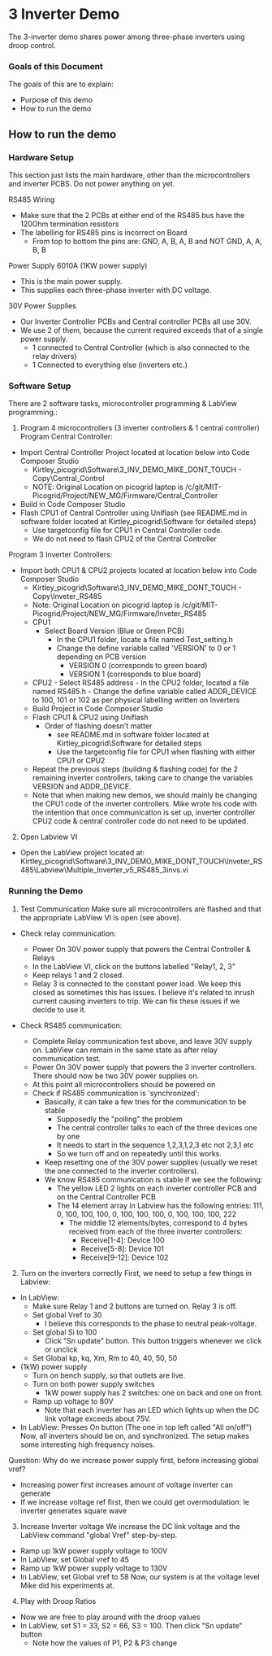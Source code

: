 # 3 Inverter Demo
The 3-inverter demo shares power among three-phase inverters using droop control.

### Goals of this Document
The goals of this are to explain:
- Purpose of this demo
- How to run the demo

## How to run the demo

### Hardware Setup
This section just lists the main hardware, other than the microcontrollers and inverter PCBS.
Do not power anything on yet.

RS485 Wiring
- Make sure that the 2 PCBs at either end of the RS485 bus have the 120Ohm termination resistors
- The labelling for RS485 pins is incorrect on Board
	- From top to bottom the pins are: GND, A, B, A, B and NOT GND, A, A, B, B

Power Supply 6010A (1KW power supply)
- This is the main power supply.
- This supplies each three-phase inverter with DC voltage.

30V Power Supplies
- Our Inverter Controller PCBs and Central controller PCBs all use 30V.
- We use 2 of them, because the current required exceeds that of a single power supply.
	- 1 connected to Central Controller (which is also connected to the relay drivers)
	- 1 Connected to everything else (inverters etc.)

### Software Setup
There are 2 software tasks, microcontroller programming & LabView programming.:
1. Program 4 microcontrollers (3 inverter controllers  & 1 central controller)
Program Central Controller:
- Import Central Controller Project located at location below into Code Composer Studio
	- Kirtley_picogrid\Software\3_INV_DEMO_MIKE_DONT_TOUCH - Copy\Central_Control
	- NOTE: Original Location on picogrid laptop is /c/git/MIT-Picogrid/Project/NEW_MG/Firmware/Central_Controller
- Build in Code Composer Studio
- Flash CPU1 of Central Controller using Uniflash (see README.md in software folder located at Kirtley_picogrid\Software for detailed steps)
	- Use targetconfig file for CPU1 in Central Controller code.
	- We do not need to flash CPU2 of the Central Controller

Program 3 Inverter Controllers:
- Import both CPU1 & CPU2 projects located at location below into Code Composer Studio
	- Kirtley_picogrid\Software\3_INV_DEMO_MIKE_DONT_TOUCH - Copy\Inveter_RS485
	- Note: Original Location on picogrid laptop is /c/git/MIT-Picogrid/Project/NEW_MG/Firmware/Inveter_RS485
	- CPU1
		- Select Board Version (Blue or Green PCB)
			- In the CPU1 folder, locate a file named Test_setting.h
			- Change the define variable called 'VERSION' to 0 or 1 depending on PCB version
				- VERSION 0 (corresponds to green board)
				- VERSION 1 (corresponds to blue board)
	- CPU2
			- Select RS485 address
				- In the CPU2 folder, located a file named RS485.h
				- Change the define variable called ADDR_DEVICE  to 100, 101 or 102 as per physical labelling written on Inverters
	- Build Project in Code Composer Studio
	- Flash CPU1 & CPU2 using Uniflash
		- Order of flashing doesn't matter
			- see README.md in software folder located at Kirtley_picogrid\Software for detailed steps
			- Use the targetconfig file for CPU1 when flashing with either CPU1 or CPU2
	- Repeat the previous steps (building & flashing code) for the 2 remaining inverter controllers, taking care to change the variables VERSION and ADDR_DEVICE.
	- Note that when making new demos, we should mainly be changing the CPU1 code of the inverter controllers. Mike wrote his code with the intention that once communication is set up, inverter controller CPU2 code & central controller code do not need to be updated.

2. Open Labview VI
- Open the LabView project located at:  Kirtley_picogrid\Software\3_INV_DEMO_MIKE_DONT_TOUCH\Inveter_RS485\Labview\Multiple_Inverter_v5_RS485_3invs.vi

### Running the Demo

1. Test Communication
Make sure all microcontrollers are flashed and that the appropriate LabView VI is open (see above).

- Check relay communication:
	- Power On 30V power supply that powers the Central Controller & Relays
	- In the LabView VI, click on the buttons labelled "Relay1, 2, 3"
	- Keep relays 1 and 2 closed.
	- Relay 3 is connected to the constant power load. We keep this closed as sometimes this has issues. I believe it's related to inrush current causing inverters to trip. We can fix these issues if we decide to use it.

- Check RS485 communication:
	- Complete Relay communication test above, and leave 30V supply on. LabView can remain in the same state as after relay communication test.
	- Power On 30V power supply that powers the 3 inverter controllers. There should now be two 30V power supplies on.
	- At this point all microcontrollers should be powered on
	- Check if RS485 communication is 'synchronized':
		- Basically, it can take a few tries for the communication to be stable
			- Supposedly the "polling" the problem
			- The central controller talks to each of the three devices one by one
			- It needs to start in the sequence 1,2,3,1,2,3 etc not 2,3,1 etc
			- So we turn off and on repeatedly until this works.
		- Keep resetting one of the 30V power supplies (usually we reset the one connected to the inverter controllers).
		- We know RS485 communication is stable if we see the following:
			- The yellow LED 2 lights on each inverter controller PCB and on the Central Controller PCB
			- The 14 element array in Labview has the following entries: 111, 0, 100, 100, 100, 0, 100, 100, 100, 0, 100, 100, 100, 222
				- The middle 12 elements/bytes, correspond to 4 bytes received from each of the three inverter controllers:
					- Receive[1-4]: Device 100
					- Receive[5-8]: Device 101
					- Receive[9-12]: Device 102

2. Turn on the inverters correctly
First, we need to setup a few things in Labview:
- In LabView:
	- Make sure Relay 1 and 2 buttons are turned on. Relay 3 is off.
	- Set global Vref to 30
		- I believe this corresponds to the phase to neutral peak-voltage.
	- Set global Si to 100
		- Click "Sn update" button. This button triggers whenever we click or unclick
	- Set Global kp, kq, Xm, Rm to 40, 40, 50, 50
- (1kW) power supply
	- Turn on bench supply, so that outlets are live.
	- Turn on both power supply switches
		- 1kW power supply has 2 switches: one on back and one on front.
	- Ramp up voltage to 80V
		- Note that each inverter has an LED which lights up when the DC link voltage exceeds about 75V.
- In LabView: Presses On button (The one in top left called "All on/off")
Now, all inverters should be on, and synchronized. The setup makes some interesting high frequency noises.

Question: Why do we increase power supply first, before increasing global vref?
- Increasing power first increases amount of voltage inverter can generate
- If we increase voltage ref first, then we could get overmodulation: Ie inverter generates square wave

3. Increase Inverter voltage
We increase the DC link voltage and the LabView command "global Vref" step-by-step.
- Ramp up 1kW power supply voltage to 100V
- In LabView, set Global vref to 45
- Ramp up 1kW power supply voltage to 130V
- In LabView, set Global vref to 58
Now, our system is at the voltage level Mike did his experiments at.

4. Play with Droop Ratios
- Now we are free to play around with the droop values
- In LabView, set S1 = 33, S2 = 66, S3 = 100. Then click "Sn update" button
	- Note how the values of P1, P2 & P3 change
